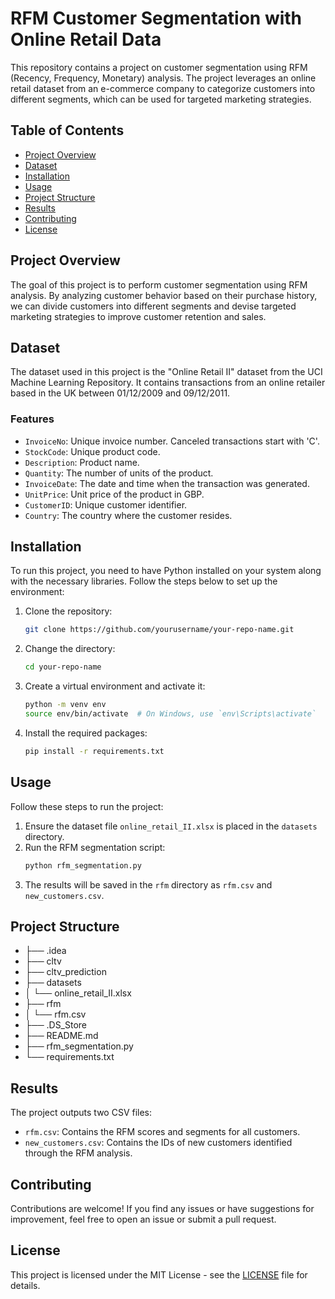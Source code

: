 # RFM Customer Segmentation with Online Retail Data

This repository contains a project on customer segmentation using RFM (Recency, Frequency, Monetary) analysis. The project leverages an online retail dataset from an e-commerce company to categorize customers into different segments, which can be used for targeted marketing strategies.

## Table of Contents

- [Project Overview](#project-overview)
- [Dataset](#dataset)
- [Installation](#installation)
- [Usage](#usage)
- [Project Structure](#project-structure)
- [Results](#results)
- [Contributing](#contributing)
- [License](#license)

## Project Overview

The goal of this project is to perform customer segmentation using RFM analysis. By analyzing customer behavior based on their purchase history, we can divide customers into different segments and devise targeted marketing strategies to improve customer retention and sales.

## Dataset

The dataset used in this project is the "Online Retail II" dataset from the UCI Machine Learning Repository. It contains transactions from an online retailer based in the UK between 01/12/2009 and 09/12/2011.

### Features

- `InvoiceNo`: Unique invoice number. Canceled transactions start with 'C'.
- `StockCode`: Unique product code.
- `Description`: Product name.
- `Quantity`: The number of units of the product.
- `InvoiceDate`: The date and time when the transaction was generated.
- `UnitPrice`: Unit price of the product in GBP.
- `CustomerID`: Unique customer identifier.
- `Country`: The country where the customer resides.

## Installation

To run this project, you need to have Python installed on your system along with the necessary libraries. Follow the steps below to set up the environment:

1. Clone the repository:
    ```sh
    git clone https://github.com/yourusername/your-repo-name.git
    ```
2. Change the directory:
    ```sh
    cd your-repo-name
    ```
3. Create a virtual environment and activate it:
    ```sh
    python -m venv env
    source env/bin/activate  # On Windows, use `env\Scripts\activate`
    ```
4. Install the required packages:
    ```sh
    pip install -r requirements.txt
    ```

## Usage

Follow these steps to run the project:

1. Ensure the dataset file `online_retail_II.xlsx` is placed in the `datasets` directory.
2. Run the RFM segmentation script:
    ```sh
    python rfm_segmentation.py
    ```
3. The results will be saved in the `rfm` directory as `rfm.csv` and `new_customers.csv`.

## Project Structure

- ├── .idea 
- ├── cltv 
- ├── cltv_prediction 
- ├── datasets 
- │ └── online_retail_II.xlsx 
- ├── rfm
- │ └── rfm.csv 
- ├── .DS_Store 
- ├── README.md 
- ├── rfm_segmentation.py 
- └── requirements.txt


## Results

The project outputs two CSV files:
- `rfm.csv`: Contains the RFM scores and segments for all customers.
- `new_customers.csv`: Contains the IDs of new customers identified through the RFM analysis.

## Contributing

Contributions are welcome! If you find any issues or have suggestions for improvement, feel free to open an issue or submit a pull request.

## License

This project is licensed under the MIT License - see the [LICENSE](LICENSE) file for details.

